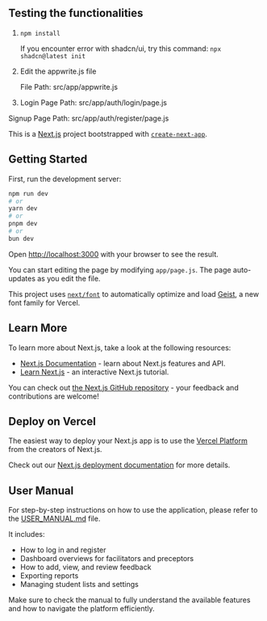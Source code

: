 ## Testing the functionalities

1. `npm install`

   If you encounter error with shadcn/ui, try this command:
   `npx shadcn@latest init`

2. Edit the appwrite.js file

   File Path: src/app/appwrite.js

3. Login Page Path: src/app/auth/login/page.js <br>

Signup Page Path: src/app/auth/register/page.js

This is a [Next.js](https://nextjs.org) project bootstrapped with [`create-next-app`](https://github.com/vercel/next.js/tree/canary/packages/create-next-app).

## Getting Started

First, run the development server:

```bash
npm run dev
# or
yarn dev
# or
pnpm dev
# or
bun dev
```

Open [http://localhost:3000](http://localhost:3000) with your browser to see the result.

You can start editing the page by modifying `app/page.js`. The page auto-updates as you edit the file.

This project uses [`next/font`](https://nextjs.org/docs/app/building-your-application/optimizing/fonts) to automatically optimize and load [Geist](https://vercel.com/font), a new font family for Vercel.

## Learn More

To learn more about Next.js, take a look at the following resources:

- [Next.js Documentation](https://nextjs.org/docs) - learn about Next.js features and API.
- [Learn Next.js](https://nextjs.org/learn) - an interactive Next.js tutorial.

You can check out [the Next.js GitHub repository](https://github.com/vercel/next.js) - your feedback and contributions are welcome!

## Deploy on Vercel

The easiest way to deploy your Next.js app is to use the [Vercel Platform](https://vercel.com/new?utm_medium=default-template&filter=next.js&utm_source=create-next-app&utm_campaign=create-next-app-readme) from the creators of Next.js.

Check out our [Next.js deployment documentation](https://nextjs.org/docs/app/building-your-application/deploying) for more details.

## User Manual

For step-by-step instructions on how to use the application, please refer to the [USER_MANUAL.md](./docs/USER_MANUAL.md) file.

It includes:

- How to log in and register
- Dashboard overviews for facilitators and preceptors
- How to add, view, and review feedback
- Exporting reports
- Managing student lists and settings

Make sure to check the manual to fully understand the available features and how to navigate the platform efficiently.

